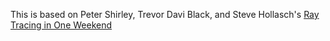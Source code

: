 This is based on Peter Shirley, Trevor Davi Black, and Steve Hollasch's [Ray Tracing in One Weekend](https://raytracing.github.io/books/RayTracingInOneWeekend.html)